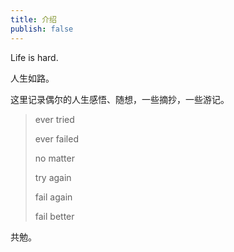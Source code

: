 ```yaml
---
title: 介绍
publish: false
---
```




Life is hard.

人生如路。

这里记录偶尔的人生感悟、随想，一些摘抄，一些游记。

> ever tried
> 
> ever failed
> 
> no matter
> 
> try again
> 
> fail again
> 
> fail better

共勉。
